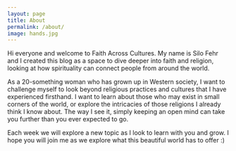 ```yaml
---
layout: page
title: About
permalink: /about/
image: hands.jpg
---
```


Hi everyone and welcome to Faith Across Cultures. My name is Silo Fehr and I created this blog as a space to dive deeper into faith and religion, looking at how spirituality can connect people from around the world. 

As a 20-something woman who has grown up in Western society, I want to challenge myself to look beyond religious practices and cultures that I have experienced firsthand. I want to learn about those who may exist in small corners of the world, or explore the intricacies of those religions I already think I know about. The way I see it, simply keeping an open mind can take you further than you ever expected to go. 

Each week we will explore a new topic as I look to learn with you and grow. I hope you will join me as we explore what this beautiful world has to offer :)




